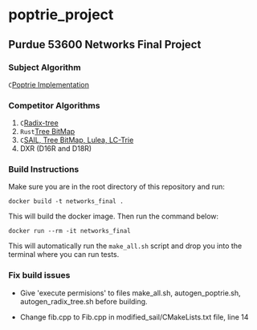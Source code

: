 # poptrie_project

## Purdue 53600 Networks Final Project

### Subject Algorithm

`C`[Poptrie Implementation](https://github.com/pixos/poptrie/tree/master)

### Competitor Algorithms

1. `C`[Radix-tree](https://github.com/drpnd/radix-tree)
2. `Rust`[Tree BitMap](https://github.com/JakubOnderka/treebitmap/tree/master)
3. `C`[SAIL, Tree BitMap, Lulea, LC-Trie](https://github.com/mengxiang0811/SAIL/tree/master)
4. DXR (D16R and D18R)

### Build Instructions

Make sure you are in the root directory of this repository and run:

```
docker build -t networks_final .
```

This will build the docker image. Then run the command below:

```
docker run --rm -it networks_final
```

This will automatically run the `make_all.sh` script and drop you into the terminal where you can run tests.

### Fix build issues

- Give 'execute permisions' to files make_all.sh, autogen_poptrie.sh, autogen_radix_tree.sh before
  building.

- Change fib.cpp to Fib.cpp in modified_sail/CMakeLists.txt file, line 14
